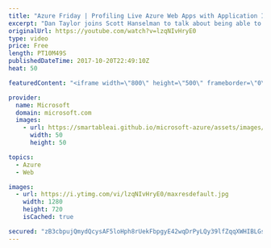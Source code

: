 ```yaml
---
title: "Azure Friday | Profiling Live Azure Web Apps with Application Insights"
excerpt: "Dan Taylor joins Scott Hanselman to talk about being able to get a code-level analysis of slow requests in production using the Application Insights profiler for Azure App Service. Dan shows Scott how to use the Application Insights Profiler to quickly get to the bottom of two different performance issues"
originalUrl: https://youtube.com/watch?v=lzqNIvHryE0
type: video
price: Free
length: PT10M49S
publishedDateTime: 2017-10-20T22:49:10Z
heat: 50

featuredContent: "<iframe width=\"800\" height=\"500\" frameborder=\"0\" src=\"https://www.youtube.com/embed/lzqNIvHryE0\" allow=\"accelerometer; autoplay; encrypted-media; gyroscope; picture-in-picture\" allowfullscreen></iframe>"

provider:
  name: Microsoft
  domain: microsoft.com
  images:
    - url: https://smartableai.github.io/microsoft-azure/assets/images/organizations/microsoft.com-50x50.jpg
      width: 50
      height: 50

topics:
  - Azure
  - Web

images:
  - url: https://i.ytimg.com/vi/lzqNIvHryE0/maxresdefault.jpg
    width: 1280
    height: 720
    isCached: true

secured: "zB3cbpujQmydQcysAF5loHph8rUekFbpgyE42wqDrPyLQy39lfZqqXWHIBLGsZb8BuIMtEVjxNnlvPfHMZenguVB9U8uW/A9quAS2Ll6NGERwMRkRgI5xaeWx7J1Fg7bNlxNFdRVmJ8R8uBrZ3TdV3wa18fljmV375y9YCTByAHTw95UArKHaYeg7vKk0w6ELA/kLsnmPO+hLbILs9PaathKEkMDQPFYuecI9zDDM5tijxG6ieg6HgXSVpAiz8l1gDa4sezBFT1QK2ObXArhujaPx7lIjhWw6B7dU6kL/M07RxMtEodz0iZ23W+mJQ184azgPEhGNZ+QGGa0TEKJ70brL47ubKJyZUPciUW5ADEf1Hl0AA+fG54f0GP0dxlqy7ljWUUS81TRmlsHVTl1Cd4TtH5TNr7fSfYPNtjS0fY=;OUruiAfu9UX26l6OXo+2wA=="
---
```


